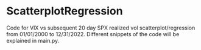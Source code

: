 # ScatterplotRegression
Code for VIX vs subsequent 20 day SPX realized vol scatterplot/regression from 01/01/2000 to 12/31/2022.
Different snippets of the code will be explained in main.py.

